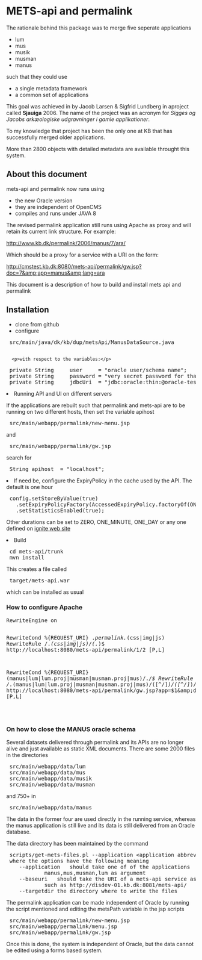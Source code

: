 
# METS-api and permalink

The rationale behind this package was to merge five seperate applications

* lum
* mus
* musik
* musman
* manus

such that they could use

* a single metadata framework
* a common set of applications

This goal was achieved in by Jacob Larsen &amp; Sigfrid Lundberg in
aproject called __Sjauiga__ 2006. The name of the project was an
acronym for _Sigges og Jacobs arkæologiske udgravninger i gamle
applikationer_.

To my knowledge that project has been the only one at KB that has
successfully merged older applications.

More than 2800 objects with detailed metadata are available throught this system.

## About this document

mets-api and permalink now runs using

* the new Oracle version
* they are independent of OpenCMS
* compiles and runs under JAVA 8
    
The revised permalink application still runs using Apache as proxy and will retain its current link structure. For example:

http://www.kb.dk/permalink/2006/manus/7/ara/

Which should be a proxy for a service with a URI on the form:

http://cmstest.kb.dk:8080/mets-api/permalink/gw.jsp?doc=7&amp;app=manus&amp;lang=ara

This document is a description of how to build and install mets api and permalink


## Installation

* clone from github
* configure

<pre>
 src/main/java/dk/kb/dup/metsApi/ManusDataSource.java
 </pre>
	  <p>with respect to the variables:</p>
<pre>
 private String     user     = "oracle user/schema name";
 private String     password = "very secret password for that user";
 private String     jdbcUri  = "jdbc:oracle:thin:@oracle-test-03.kb.dk:1521:TEST3";
</pre>
</li>

<li>Running API and UI on different servers

<p>If the applications are rebuilt such that permalink and mets-api are
to be running on two different hosts, then set the variable apihost</p>

<pre>
 src/main/webapp/permalink/new-menu.jsp
</pre>

<p>and</p>

<pre>
 src/main/webapp/permalink/gw.jsp
</pre>

<p>search for</p>

<pre>
 String apihost  = "localhost";
</pre>
</li>
<li>
If need be, configure the ExpiryPolicy in the cache used by the API. The default is one hour

<pre>
 config.setStoreByValue(true)
   .setExpiryPolicyFactory(AccessedExpiryPolicy.factoryOf(ONE_HOUR))
   .setStatisticsEnabled(true);
</pre>

<p>Other durations can be set to ZERO, ONE_MINUTE, ONE_DAY or any one defined on <a href="http://ignite.apache.org/jcache/1.0.0/javadoc/javax/cache/expiry/class-use/Duration.html">ignite web site</a></p>
</li>
	</ul>
      </li>
      <li>
	Build 

<pre>
 cd mets-api/trunk
 mvn install
</pre>

<p>This creates a file called</p>

<pre>
 target/mets-api.war
</pre>

<p>which can be installed as usual</p>
      </li>
    </ol>
  </div>

  <div>
  <h3>How to configure Apache</h3>
  <pre>
RewriteEngine on

RewriteCond %{REQUEST_URI}  .*permalink.*(css|img|js)
RewriteRule   /.*(css|img|js)/(.*)$ http://localhost:8080/mets-api/permalink/$1/$2 [P,L]

RewriteCond %{REQUEST_URI} (manus|lum|lum.proj|musman|musman.proj|mus)/.*/$
RewriteRule /.*(manus|lum|lum.proj|musman|musman.proj|mus)/([^/]*)/([^/]*)/?([^/]*)/?  http://localhost:8080/mets-api/permalink/gw.jsp?app=$1&amp;doc=$2&amp;lang=$3&amp;page=$4&amp;%{QUERY_STRING} [P,L]

  </pre>
  </div>

  <div>
  <h3>On how to close the MANUS oracle schema</h3>

  <p>Several datasets delivered through permalink and its APIs are no
  longer alive and just available as static XML documents. There are
  some 2000 files in the directories</p>

<pre>
 src/main/webapp/data/lum
 src/main/webapp/data/mus
 src/main/webapp/data/musik
 src/main/webapp/data/musman
</pre>

<p>and 750+ in</p>

<pre>
 src/main/webapp/data/manus  
</pre>

<p>The data in the former four are used directly in the running service,
whereas the manus application is still live and its data is still
delivered from an Oracle database.</p>

<p>The data directory has been maintained by the command</p>

<pre>
 scripts/get-mets-files.pl --application &lt;application abbreviation> --targetdir &lt;directory>
 where the options have the following meaning
	--application	should take one of of the applications 
			manus,mus,musman,lum as argument
	--baseuri	should take the URI of a mets-api service as an argument
			such as http://disdev-01.kb.dk:8081/mets-api/
	--targetdir	the directory where to write the files
</pre>

<p>The permalink application can be made independent of Oracle by running
the script mentioned and editing the metsPath variable in the jsp
scripts</p>

<pre>
 src/main/webapp/permalink/new-menu.jsp
 src/main/webapp/permalink/menu.jsp
 src/main/webapp/permalink/gw.jsp
</pre>

<p>Once this is done, the system is independent of Oracle, but the data
cannot be edited using a forms based system.</p>

</div>
</body>
</html>

